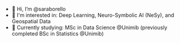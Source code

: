 
- 👋 Hi, I’m @saraborello
- 👀 I'm interested in: Deep Learning, Neuro-Symbolic AI (NeSy), and Geospatial Data
- 🌱 Currently studying: MSc in Data Science @Unimib (previously completed BSc in Statistics @Unimib)

<!--
**saraborello/saraborello** is a ✨ _special_ ✨ repository because its `README.md` (this file) appears on your GitHub profile.

Here are some ideas to get you started:

- 🔭 I’m currently working on ...
- 🌱 I’m currently learning ...
- 👯 I’m looking to collaborate on ...
- 🤔 I’m looking for help with ...
- 💬 Ask me about ...
- 📫 How to reach me: ...
- 😄 Pronouns: ...
- ⚡ Fun fact: ...
-->

